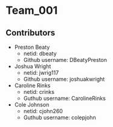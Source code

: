# Team_001

## Contributors

 * Preston Beaty
     * netid: dbeaty
     * Github username: DBeatyPreston
 * Joshua Wright
     * netid: jwrig117
     * Github username: joshuakwright
 * Caroline Rinks
     * netid: crinks
     * Guthub username: CarolineRinks
* Cole Johnson
     * netid: cjohn260
     * Guthub username: colepjohn